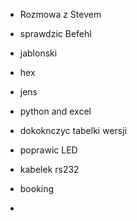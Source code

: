 - Rozmowa z Stevem


- sprawdzic Befehl
- jablonski
- hex
- jens
- python and excel
- dokoknczyc tabelki wersji
- poprawic LED


- kabelek rs232
- booking
- 